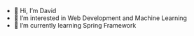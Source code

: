 - 👋 Hi, I’m David
- 👀 I’m interested in Web Development and Machine Learning
- 🌱 I’m currently learning Spring Framework

<!---
SrCeit/SrCeit is a ✨ special ✨ repository because its `README.md` (this file) appears on your GitHub profile.
You can click the Preview link to take a look at your changes.
--->
